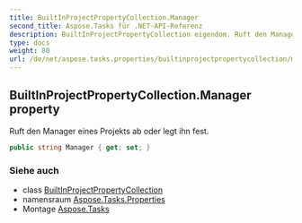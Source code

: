 ```yaml
---
title: BuiltInProjectPropertyCollection.Manager
second_title: Aspose.Tasks für .NET-API-Referenz
description: BuiltInProjectPropertyCollection eigendom. Ruft den Manager eines Projekts ab oder legt ihn fest.
type: docs
weight: 80
url: /de/net/aspose.tasks.properties/builtinprojectpropertycollection/manager/
---
```

## BuiltInProjectPropertyCollection.Manager property

Ruft den Manager eines Projekts ab oder legt ihn fest.

```csharp
public string Manager { get; set; }
```

### Siehe auch

* class [BuiltInProjectPropertyCollection](../)
* namensraum [Aspose.Tasks.Properties](../../builtinprojectpropertycollection/)
* Montage [Aspose.Tasks](../../../)


